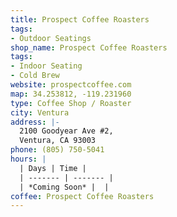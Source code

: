 ```yaml
---
title: Prospect Coffee Roasters
tags:
- Outdoor Seatings
shop_name: Prospect Coffee Roasters
tags:
- Indoor Seating
- Cold Brew
website: prospectcoffee.com
map: 34.253812, -119.231960
type: Coffee Shop / Roaster
city: Ventura
address: |-
  2100 Goodyear Ave #2,
  Ventura, CA 93003
phone: (805) 750-5041
hours: |
  | Days | Time |
  | ------- | ------- |
  | *Coming Soon* |  |
coffee: Prospect Coffee Roasters
---
```

